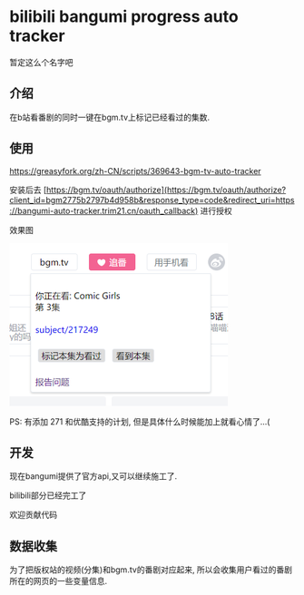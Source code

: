 # bilibili bangumi progress auto tracker

暂定这么个名字吧

## 介绍

在b站看番剧的同时一键在bgm.tv上标记已经看过的集数.


## 使用

https://greasyfork.org/zh-CN/scripts/369643-bgm-tv-auto-tracker 

安装后去 
[https://bgm.tv/oauth/authorize](https://bgm.tv/oauth/authorize?client_id=bgm2775b2797b4d958b&response_type=code&redirect_uri=https://bangumi-auto-tracker.trim21.cn/oauth_callback)
进行授权 

效果图 

![](./screenshot/bilibili.png) 

PS: 有添加 271 和优酷支持的计划, 但是具体什么时候能加上就看心情了...(

## 开发

现在bangumi提供了官方api,又可以继续施工了.

bilibili部分已经完工了

欢迎贡献代码

## 数据收集

为了把版权站的视频(分集)和bgm.tv的番剧对应起来,
所以会收集用户看过的番剧所在的网页的一些变量信息.

